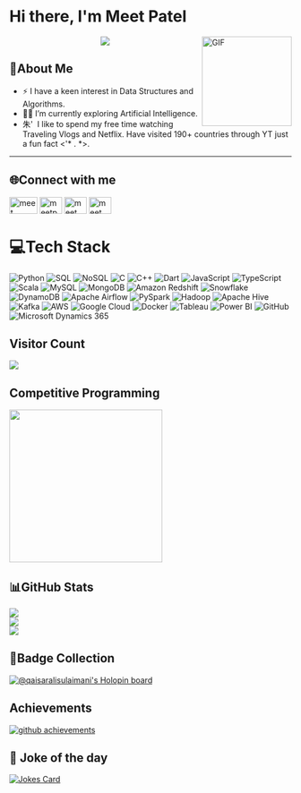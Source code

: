 # Hi there, I'm Meet Patel
<img align="right" alt="GIF" height="160px" src="https://wallpapers-clan.com/wp-content/uploads/2024/08/chainsaw-man-denji-devil-gif-desktop-wallpaper-preview.gif" />

<p align="center">
  <a href="https://github.com/DenverCoder1/readme-typing-svg"><img src="https://readme-typing-svg.herokuapp.com/?lines=Welcome+to+my+profile;Enthusiast+to+learn+AI/ML;IT+Engineering+Student&font=Fira%20Code&center=true&width=440&height=45&color=00FFFF.&vCenter=true&size=22"></a>
</p>

## 💫About Me

- ⚡ I have a keen interest in Data Structures and Algorithms.
- 👨‍💻 I’m currently exploring Artificial Intelligence.
- 朱'&nbsp; I like to spend my free time watching Traveling Vlogs and Netflix. Have visited 190+ countries through YT just a fun fact <'* . *>.

---



## 🌐Connect with me
<p align="left">
<a href="https://www.instagram.com/meet_kotadiya__/" target="blank"><img align="center" src="https://www.androidsage.com/wp-content/uploads/2020/04/instaa.jpg" alt="meet" height="30" width="50" /></a>  
<a href="https://www.linkedin.com/in/meetpatel06/" target="blank"><img align="center" src="https://raw.githubusercontent.com/rahuldkjain/github-profile-readme-generator/master/src/images/icons/Social/linked-in-alt.svg" alt="meetpatel06" height="30" width="40" /></a>
<a href="https://codeforces.com/profile/Mk.X14" target="blank"><img align="center" src="https://raw.githubusercontent.com/rahuldkjain/github-profile-readme-generator/master/src/images/icons/Social/codeforces.svg" alt="meet" height="30" width="40" /></a>
<a href="https://leetcode.com/u/mk14x_/" target="blank"><img align="center" src="https://raw.githubusercontent.com/rahuldkjain/github-profile-readme-generator/master/src/images/icons/Social/leet-code.svg" alt="meet" height="30" width="40" /></a>
</p>


# 💻Tech Stack
![Python](https://img.shields.io/badge/python-%2314354C.svg?style=plastic&logo=python&logoColor=white) ![SQL](https://img.shields.io/badge/sql-%2307405e.svg?style=plastic&logo=postgresql&logoColor=white) ![NoSQL](https://img.shields.io/badge/nosql-%23F37D00.svg?style=plastic&logo=apache-couchdb&logoColor=white) ![C](https://img.shields.io/badge/c-%2300599C.svg?style=plastic&logo=c&logoColor=white) ![C++](https://img.shields.io/badge/c++-%2300599C.svg?style=plastic&logo=c%2B%2B&logoColor=white) ![Dart](https://img.shields.io/badge/dart-%230175C2.svg?style=plastic&logo=dart&logoColor=white) ![JavaScript](https://img.shields.io/badge/javascript-%23323330.svg?style=plastic&logo=javascript&logoColor=%23F7DF1E) ![TypeScript](https://img.shields.io/badge/typescript-%23007ACC.svg?style=plastic&logo=typescript&logoColor=white) ![Scala](https://img.shields.io/badge/scala-%23DC322F.svg?style=plastic&logo=scala&logoColor=white) ![MySQL](https://img.shields.io/badge/mysql-%2300f.svg?style=plastic&logo=mysql&logoColor=white) ![MongoDB](https://img.shields.io/badge/MongoDB-%234ea94b.svg?style=plastic&logo=mongodb&logoColor=white) ![Amazon Redshift](https://img.shields.io/badge/Redshift-8C0101?style=plastic&logo=amazon-aws&logoColor=white) ![Snowflake](https://img.shields.io/badge/Snowflake-%23FFFAFA.svg?style=plastic&logo=snowflake&logoColor=#FFFAFA) ![DynamoDB](https://img.shields.io/badge/DynamoDB-4053D6.svg?style=plastic&logo=amazon-dynamodb&logoColor=white) ![Apache Airflow](https://img.shields.io/badge/Apache%20Airflow-017CEE?style=plastic&logo=apache-airflow&logoColor=white) ![PySpark](https://img.shields.io/badge/PySpark-FFD700.svg?style=plastic&logo=apache-spark&logoColor=black) ![Hadoop](https://img.shields.io/badge/Hadoop-%23F67A22.svg?style=plastic&logo=apache&logoColor=white) ![Apache Hive](https://img.shields.io/badge/Hive-%23FDEE21.svg?style=plastic&logo=apache-hive&logoColor=black) ![Kafka](https://img.shields.io/badge/Kafka-231F20?style=plastic&logo=apache-kafka&logoColor=white) ![AWS](https://img.shields.io/badge/AWS-%23FF9900.svg?style=plastic&logo=amazon-aws&logoColor=white) ![Google Cloud](https://img.shields.io/badge/Google%20Cloud-%234285F4.svg?style=plastic&logo=google-cloud&logoColor=white) ![Docker](https://img.shields.io/badge/docker-%230db7ed.svg?style=plastic&logo=docker&logoColor=white) ![Tableau](https://img.shields.io/badge/Tableau-E97627.svg?style=plastic&logo=tableau&logoColor=white) ![Power BI](https://img.shields.io/badge/PowerBI-F2C811.svg?style=plastic&logo=powerbi&logoColor=black) ![GitHub](https://img.shields.io/badge/GitHub-%23121011.svg?style=plastic&logo=github&logoColor=white) ![Microsoft Dynamics 365](https://img.shields.io/badge/Dynamics%20365-0078D7?style=plastic&logo=microsoft-dynamics&logoColor=white)

## Visitor Count
<p align="left"> 
  <img src="https://profile-counter.glitch.me/MeetPatel84926/count.svg" />
</p>

## Competitive Programming
<p float="center">
<img height="273em" src="https://leetcard.jacoblin.cool/mk14x_?theme=dark&font=Federant&ext=Activity" />
</p>
 
## 📊GitHub Stats
![](https://github-readme-stats.vercel.app/api?username=meetp06&theme=midnight-purple&hide_border=true&include_all_commits=true&count_private=true)<br/>
![](https://github-readme-streak-stats.herokuapp.com/?user=meetp06&theme=midnight-purple&hide_border=true)<br/>
![](https://github-readme-stats.vercel.app/api/top-langs/?username=meetp06&theme=midnight-purple&hide_border=true&include_all_commits=true&count_private=true&layout=compact)

<!-- Proudly created with GPRM ( https://gprm.itsvg.in ) -->
## 🌟Badge Collection
[![@qaisaralisulaimani's Holopin board](https://holopin.me/meet0006)](https://holopin.io/@meet0006)

## Achievements
<a href="https://github.com/ryo-ma/github-profile-trophy">
    <img alt="github achievements" src="https://github-profile-trophy.vercel.app/?username=meetp06&theme=darkhub&no-frame=true&column=7">
</a>

## :zany_face: Joke of the day
<a href="https://github.com/ABSphreak/readme-jokes">
   <img src="https://readme-jokes.vercel.app/api?theme=tokyonight&hideBorder" alt="Jokes Card" />
</a>
